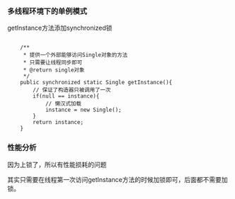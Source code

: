 ### 多线程环境下的单例模式

getInstance方法添加synchronized锁

```jshelllanguage

    /**
     * 提供一个外部能够访问Single对象的方法
     * 只需要让线程同步即可
     * @return single对象
     */
    public synchronized static Single getInstance(){
        // 保证了构造器只被调用了一次
        if(null == instance){
            // 懒汉式加载
            instance = new Single();
        }
        return instance;
    }
```

### 性能分析

因为上锁了，所以有性能损耗的问题

其实只需要在线程第一次访问getInstance方法的时候加锁即可，后面都不需要加锁。
